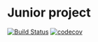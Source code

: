 # Junior project
[![Build Status](https://travis-ci.com/rpegorov/job4j_tracker.svg?branch=master)](https://travis-ci.com/rpegorov/job4j_tracker)
[![codecov](https://codecov.io/gh/rpegorov/job4j_tracker/branch/master/graph/badge.svg?token=0A5ZABI6HP)](https://codecov.io/gh/rpegorov/job4j_tracker)